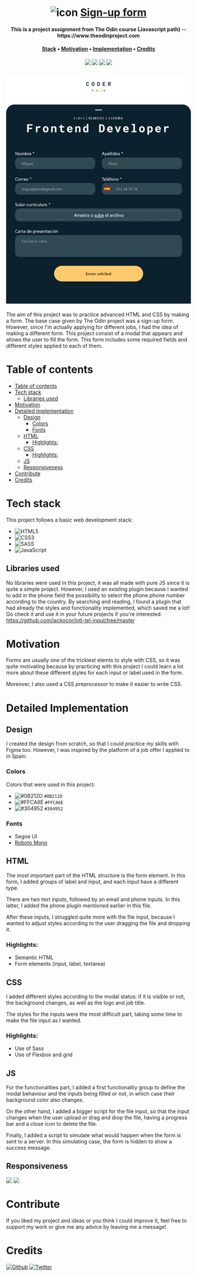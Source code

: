 <div align="center">
    <h1>
        <img src="" alt="icon" height = "25px">
        <a href="https://spectacular-torte-2fa425.netlify.app/">Sign-up form</a>
    </h1>
    <h4>
        <b>This is a project assignment from The Odin course (Javascript path) -- https://www.theodinproject.com</a></b>
    </h4>
    <h4>
        <a href="#tech-stack">Stack</a>
        •
        <a href="#motivation">Motivation</a>
        •
        <a href="#detailed-implementation">Implementation</a>
        •
        <a href="#credits">Credits</a>
    </h4>
    <h4> <!-- tech stack images (https://github.com/Ileriayo/markdown-badges)  -->
        <img src="https://img.shields.io/badge/html5-%23E34F26.svg?style=for-the-badge&logo=html5&logoColor=white">
        <img src="https://img.shields.io/badge/css3-%231572B6.svg?style=for-the-badge&logo=css3&logoColor=white">
        <img src="https://img.shields.io/badge/SASS-hotpink.svg?style=for-the-badge&logo=SASS&logoColor=white">
        <img src="https://img.shields.io/badge/javascript-%23323330.svg?style=for-the-badge&logo=javascript&logoColor=%23F7DF1E">
    </h4>

</div>

### ![Website Screenshot](./assets/preview.png)

The aim of this project was to practice advanced HTML and CSS by making a form. The base case given by The Odin project was a sign-up form. However, since I'm actually applying for different jobs, I had the idea of making a different form. This project consist of a modal that appears and allows the user to fill the form. This form includes some required fields and different styles applied to each of them.

# Table of contents
- [Table of contents](#table-of-contents)
- [Tech stack](#tech-stack)
  - [Libraries used](#libraries-used)
- [Motivation](#motivation)
- [Detailed Implementation](#detailed-implementation)
  - [Design](#design)
    - [Colors](#colors)
    - [Fonts](#fonts)
  - [HTML](#html)
    - [Highlights:](#highlights)
  - [CSS](#css)
    - [Highlights:](#highlights-1)
  - [JS](#js)
  - [Responsiveness](#responsiveness)
- [Contribute](#contribute)
- [Credits](#credits)

# Tech stack
This project follows a basic web development stack:

* ![HTML5](https://img.shields.io/badge/html5-%23E34F26.svg?style=for-the-badge&logo=html5&logoColor=white)
* ![CSS3](https://img.shields.io/badge/css3-%231572B6.svg?style=for-the-badge&logo=css3&logoColor=white)
* ![SASS](https://img.shields.io/badge/SASS-hotpink.svg?style=for-the-badge&logo=SASS&logoColor=white)
* ![JavaScript](https://img.shields.io/badge/javascript-%23323330.svg?style=for-the-badge&logo=javascript&logoColor=%23F7DF1E)
  
## Libraries used

No libraries were used in this project, it was all made with pure JS since it is quite a simple project. However, I used an existing plugin because I wanted to add in the phone field the possibility to select the phone phone number according to the country. By searching and reading, I found a plugin that had already the styles and functionality implemented, which saved me a lot! Go check it and use it in your future projects if you're interested: https://github.com/jackocnr/intl-tel-input/tree/master 

# Motivation

Forms are usually one of the trickiest elemts to style with CSS, so it was quite motivating because by practicing with this project I could learn a lot more about these different styles for each input or label used in the form.

Moreover, I also used a CSS preprocessor to make it easier to write CSS.


# Detailed Implementation
## Design
I created the design from scratch, so that I could practice my skills with Figma too. However, I was inspired by the platform of a job offer I applied to in Spain. 

### Colors
Colors that were used in this project:
* ![#0B212D](https://placehold.co/20x20/0B212D/0B212D.png) `#0B212D` 
* ![#FFCA6E](https://placehold.co/20x20/FFCA6E/FFCA6E.png) `#FFCA6E`  
* ![#304952](https://placehold.co/20x20/304952/304952.png) `#304952` 
  
### Fonts
* Segoe UI
* [Roboto Mono](https://fonts.google.com/specimen/Roboto+Mono?query=roboto)  

## HTML
The most important part of the HTML structure is the form element. In this form, I added groups of label and input, and each input have a different type.

There are two text inputs, followed by an email and phone inputs. In this latter, I added the phone plugin mentioned earlier in this file.

After these inputs, I struggled quite more with the file input, because I wanted to adjust styles according to the user dragging the file and dropping it.

### Highlights:
* Semantic HTML
* Form elements (input, label, textarea)

## CSS
I added different styles according to the modal status: if it is visible or not, the background changes, as well as the logo and job title. 

The styles for the inputs were the most difficult part, taking some time to make the file input as I wanted.

### Highlights:
* Use of Sass
* Use of Flexbox and grid

## JS
For the functionalities part, I added a first functionality group to define the modal behaviour and the inputs being filled or not, in which case their background color also changes.

On the other hand, I added a bigger script for the file input, so that the input changes when the user upload or drag and drop the file, having a progress bar and a close icon to delete the file.

Finally, I added a script to simulate what would happen when the form is sent to a server. In this simulating case, the form is hidden to show a success message.

## Responsiveness

<p align="top">
    <img align="top" src="./img/preview.png" width="50%"> 
    <img align="top" src="./img/previewMobile.png" width="40%">
</p>


# Contribute
If you liked my project and ideas or you think I could improve it, feel free to support my work or give me any advice by leaving me a message!

# Credits

[![Github](https://img.shields.io/badge/github-%23121011.svg?style=for-the-badge&logo=github&logoColor=white)](https://github.com/develoba)
[![Twitter](https://img.shields.io/badge/Twitter-%231DA1F2.svg?style=for-the-badge&logo=Twitter&logoColor=white)](https://twitter.com/develoba)

